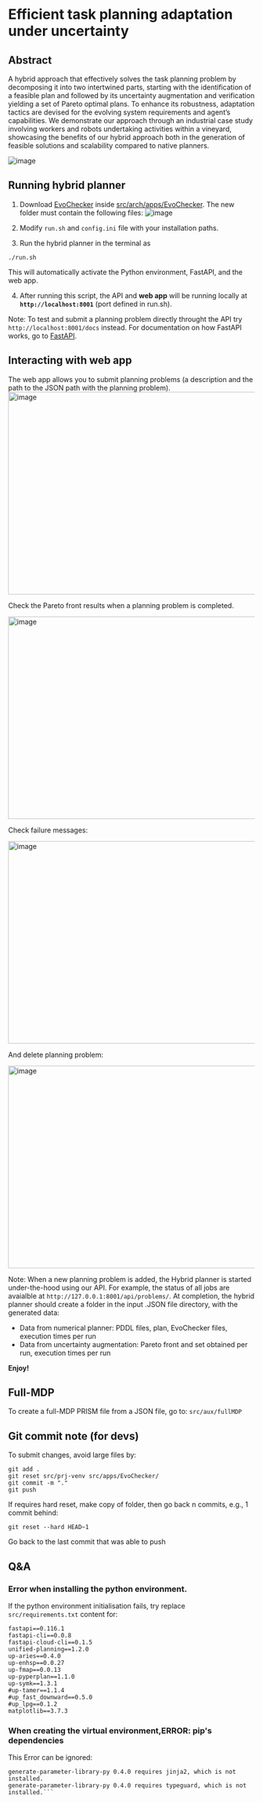 # Efficient task planning adaptation under uncertainty

## Abstract

A hybrid approach that effectively solves the task planning problem by decomposing it into two intertwined parts, starting with the identification of a feasible plan and followed by its uncertainty augmentation and verification yielding a set of Pareto optimal plans. To enhance its robustness, adaptation tactics are devised for the evolving system requirements and agent’s capabilities. We demonstrate our approach through an industrial case study involving workers and robots undertaking activities within a vineyard, showcasing the benefits of our hybrid approach both in the generation of feasible solutions and scalability compared to native planners.

![image](https://github.com/user-attachments/assets/a1ac9011-b261-4b4b-8350-0241fd0ffc89)



## Running hybrid planner

1) Download [EvoChecker](https://github.com/gerasimou/EvoChecker/tree/evoCheckerJar) inside [src/arch/apps/EvoChecker](https://github.com/Gricel-lee/EfficientPlanAdaptation/tree/main/src/arch/apps). The new folder must contain the following files:
![image](https://github.com/Gricel-lee/EfficientPlanAdaptation/blob/multiplePlans/assets/images/dirFiles.png)

2) Modify ```run.sh``` and ```config.ini``` file with your installation paths.

3) Run the hybrid planner in the terminal as
```
./run.sh
```
This will automatically activate the Python environment, FastAPI, and the web app.

4) After running this script, the API and **web app** will be running locally at **```http://localhost:8001```** (port defined in run.sh).

Note: To test and submit a planning problem directly throught the API try ```http://localhost:8001/docs``` instead. For documentation on how FastAPI works, go to [FastAPI](https://fastapi.tiangolo.com/tutorial/first-steps/#interactive-api-docs).

## Interacting with web app

The web app allows you to submit planning problems (a description and the path to the JSON path with the planning problem). 
<img width="585" height="413" alt="image" src="https://github.com/Gricel-lee/EfficientPlanAdaptation/blob/multiplePlans/assets/images/dashboard.png"/>

Check the Pareto front results when a planning problem is completed.

<img width="585" height="413" alt="image" src="https://github.com/Gricel-lee/EfficientPlanAdaptation/blob/multiplePlans/assets/images/dashboard-completed.png"/>

Check failure messages:

<img width="585" height="413" alt="image" src="https://github.com/Gricel-lee/EfficientPlanAdaptation/blob/multiplePlans/assets/images/dashboard-failed.png"/>

And delete planning problem:

<img width="585" height="413" alt="image" src="https://github.com/Gricel-lee/EfficientPlanAdaptation/blob/multiplePlans/assets/images/dashboard-delete.png"/>


Note: When a new planning problem is added, the Hybrid planner is started under-the-hood using our API. For example, the status of all jobs are avaialble at ```http://127.0.0.1:8001/api/problems/```.
 At completion, the hybrid planner should create a folder in the input .JSON file directory, with the generated data:
- Data from numerical planner: PDDL files, plan, EvoChecker files, execution times per run
- Data from uncertainty augmentation: Pareto front and set obtained per run, execution times per run


**Enjoy!**


## Full-MDP
To create a full-MDP PRISM file from a JSON file, go to:
```src/aux/fullMDP```


## Git commit note (for devs)
To submit changes, avoid large files by:
```
git add .
git reset src/prj-venv src/apps/EvoChecker/
git commit -m "."
git push
```

If requires hard reset, make copy of folder, then go back n commits, e.g., 1 commit behind:
```
git reset --hard HEAD~1
```
Go back to the last commit that was able to push




## Q&A

### Error when installing the python environment.
If the python environment initialisation fails, try replace ```src/requirements.txt``` content for:
```
fastapi==0.116.1
fastapi-cli==0.0.8
fastapi-cloud-cli==0.1.5
unified-planning==1.2.0
up-aries==0.4.0
up-enhsp==0.0.27
up-fmap==0.0.13
up-pyperplan==1.1.0
up-symk==1.3.1
#up-tamer==1.1.4
#up_fast_downward==0.5.0
#up_lpg==0.1.2
matplotlib==3.7.3
```

### When creating the virtual environment,ERROR: pip's dependencies
This Error can be ignored:
```ERROR: pip's dependency resolver does not currently take into account all the packages that are installed. This behaviour is the source of the following dependency conflicts.
generate-parameter-library-py 0.4.0 requires jinja2, which is not installed.
generate-parameter-library-py 0.4.0 requires typeguard, which is not installed.```

